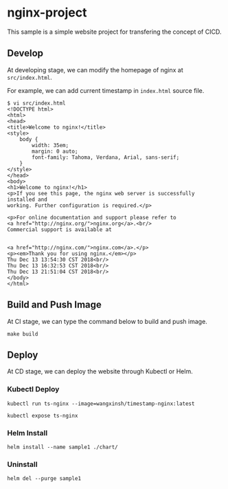 # nginx-project
This sample is a simple website project for transfering the concept of CICD.

## Develop

At developing stage, we can modify the homepage of nginx at `src/index.html`.

For example, we can add current timestamp in `index.html` source file.

```
$ vi src/index.html
<!DOCTYPE html>
<html>
<head>
<title>Welcome to nginx!</title>
<style>
    body {
        width: 35em;
        margin: 0 auto;
        font-family: Tahoma, Verdana, Arial, sans-serif;
    }
</style>
</head>
<body>
<h1>Welcome to nginx!</h1>
<p>If you see this page, the nginx web server is successfully installed and
working. Further configuration is required.</p>

<p>For online documentation and support please refer to
<a href="http://nginx.org/">nginx.org</a>.<br/>
Commercial support is available at


<a href="http://nginx.com/">nginx.com</a>.</p>
<p><em>Thank you for using nginx.</em></p>
Thu Dec 13 13:54:30 CST 2018<br/>
Thu Dec 13 16:32:53 CST 2018<br/>
Thu Dec 13 21:51:04 CST 2018<br/>
</body>
</html>
```

## Build and Push Image

At CI stage, we can type the command below to build and push image.
```
make build
```

## Deploy

At CD stage, we can deploy the website through Kubectl or Helm.
### Kubectl Deploy
```
kubectl run ts-nginx --image=wangxinsh/timestamp-nginx:latest
```

```
kubectl expose ts-nginx 
```

### Helm Install

```
helm install --name sample1 ./chart/
```

### Uninstall

```
helm del --purge sample1
```


